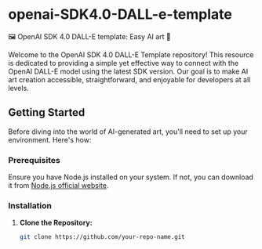 # openai-SDK4.0-DALL-e-template
🖼️ OpenAI SDK 4.0 DALL-E template: Easy AI art 🚀

Welcome to the OpenAI SDK 4.0 DALL-E Template repository! This resource is dedicated to providing a simple yet effective way to connect with the OpenAI DALL-E model using the latest SDK version. Our goal is to make AI art creation accessible, straightforward, and enjoyable for developers at all levels.

## Getting Started

Before diving into the world of AI-generated art, you'll need to set up your environment. Here's how:

### Prerequisites

Ensure you have Node.js installed on your system. If not, you can download it from [Node.js official website](https://nodejs.org/).

### Installation

1. **Clone the Repository:**
   ```sh
   git clone https://github.com/your-repo-name.git




